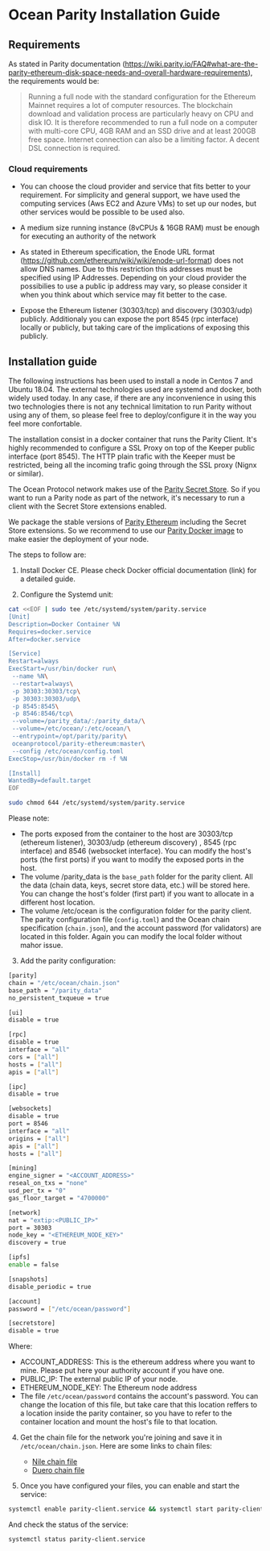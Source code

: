 # Ocean Parity Installation Guide

## Requirements

As stated in Parity documentation (https://wiki.parity.io/FAQ#what-are-the-parity-ethereum-disk-space-needs-and-overall-hardware-requirements), the requirements would be:

> Running a full node with the standard configuration for the Ethereum Mainnet requires a lot of computer resources. The blockchain download and validation process are particularly heavy on CPU and disk IO. It is therefore recommended to run a full node on a computer with multi-core CPU, 4GB RAM and an SSD drive and at least 200GB free space. Internet connection can also be a limiting factor. A decent DSL connection is required.

### Cloud requirements

 - You can choose the cloud provider and service that fits better to your requirement. For simplicity and general support, we have used the computing services (Aws EC2 and Azure VMs) to set up our nodes, but other services would be possible to be used also.

 - A medium size running instance (8vCPUs & 16GB RAM) must be enough for executing an authority of the network

 - As stated in Ethereum specification, the Enode URL format (https://github.com/ethereum/wiki/wiki/enode-url-format) does not allow DNS names. Due to this restriction this addresses must be specified using IP Addresses. Depending on your cloud provider the possibilies to use a public ip address may vary, so please consider it when you think about which service may fit better to the case.
 
 - Expose the Ethereum listener (30303/tcp) and discovery (30303/udp) publicly. Additionaly you can expose the port 8545 (rpc interface) locally or publicly, but taking care of the implications of exposing this publicly.


## Installation guide

The following instructions has been used to install a node in Centos 7 and Ubuntu 18.04. The external technologies used are systemd and docker, both widely used today. In any case, if there are any inconvenience in using this two technologies there is not any technical limitation to run Parity without using any of them, so please feel free to deploy/configure it in the way you feel more confortable.

The installation consist in a docker container that runs the Parity Client. It's highly recommended to configure a SSL Proxy on top of the Keeper public interface (port 8545). The HTTP plain trafic with the Keeper must be restricted, being all the incoming trafic going through the SSL proxy (Nignx or similar). 

The Ocean Protocol network makes use of the [Parity Secret Store](https://blog.oceanprotocol.com/secure-on-chain-access-control-for-ocean-protocol-38dca0af820c?source=collection_home---5------18---------------------). So if you want to run a Parity node as part of the network, it's necessary to run a client with the Secret Store extensions enabled.

We package the stable versions of [Parity Ethereum](https://github.com/oceanprotocol/parity-ethereum) including the Secret Store extensions. So we recommend to use our [Parity Docker image](https://hub.docker.com/r/oceanprotocol/parity-ethereum) to make easier the deployment of your node.


The steps to follow are:

1. Install Docker CE. Please check Docker official documentation (link) for a detailed guide.

2. Configure the Systemd unit:
```bash
cat <<EOF | sudo tee /etc/systemd/system/parity.service
[Unit]
Description=Docker Container %N
Requires=docker.service
After=docker.service

[Service]
Restart=always
ExecStart=/usr/bin/docker run\
 --name %N\
 --restart=always\
 -p 30303:30303/tcp\
 -p 30303:30303/udp\
 -p 8545:8545\
 -p 8546:8546/tcp\
 --volume=/parity_data/:/parity_data/\
 --volume=/etc/ocean/:/etc/ocean/\
 --entrypoint=/opt/parity/parity\
 oceanprotocol/parity-ethereum:master\
 --config /etc/ocean/config.toml
ExecStop=/usr/bin/docker rm -f %N

[Install]
WantedBy=default.target
EOF

sudo chmod 644 /etc/systemd/system/parity.service
```

Please note:
- The ports exposed from the container to the host are 30303/tcp (ethereum listener), 30303/udp (ethereum discovery) , 8545 (rpc interface) and 8546 (websocket interface). You can modify the host's ports (the first ports) if you want to modify the exposed ports in the host.
- The volume /parity_data is the `base_path` folder for the parity client. All the data (chain data, keys, secret store data, etc.) will be stored here. You can change the host's folder (first part) if you want to allocate in a different host location.
- The volume /etc/ocean is the configuration folder for the parity client. The parity configuration file (`config.toml`) and the Ocean chain specification (`chain.json`), and the account password (for validators) are located in this folder. Again you can modify the local folder without mahor issue.

3. Add the parity configuration:
```bash
[parity]
chain = "/etc/ocean/chain.json"
base_path = "/parity_data"
no_persistent_txqueue = true

[ui]
disable = true

[rpc]
disable = true
interface = "all"
cors = ["all"]
hosts = ["all"]
apis = ["all"]

[ipc]
disable = true

[websockets]
disable = true
port = 8546
interface = "all"
origins = ["all"]
apis = ["all"]
hosts = ["all"]

[mining]
engine_signer = "<ACCOUNT_ADDRESS>"
reseal_on_txs = "none"
usd_per_tx = "0"
gas_floor_target = "4700000"

[network]
nat = "extip:<PUBLIC_IP>"
port = 30303
node_key = "<ETHEREUM_NODE_KEY>"
discovery = true

[ipfs]
enable = false

[snapshots]
disable_periodic = true

[account]
password = ["/etc/ocean/password"]

[secretstore]
disable = true
```

Where:
- ACCOUNT_ADDRESS: This is the ethereum address where you want to mine. Please put here your authority account if you have one.
- PUBLIC_IP: The external public IP of your node.
- ETHEREUM_NODE_KEY: The Ethereum node address
- The file `/etc/ocean/password` contains the account's password. You can change the location of this file, but take care that this location reffers to a location inside the parity container, so you have to refer to the container location and mount the host's file to that location.

4. Get the chain file for the network you're joining and save it in `/etc/ocean/chain.json`. Here are some links to chain files:

   - [Nile chain file](https://github.com/oceanprotocol/atlantic/blob/master/networks/nile/chain.json)
   - [Duero chain file](https://github.com/oceanprotocol/atlantic/blob/master/networks/duero/chain.json)

5. Once you have configured your files, you can enable and start the service:

```bash
systemctl enable parity-client.service && systemctl start parity-client.service
```

And check the status of the service:
```bash
systemctl status parity-client.service
```

